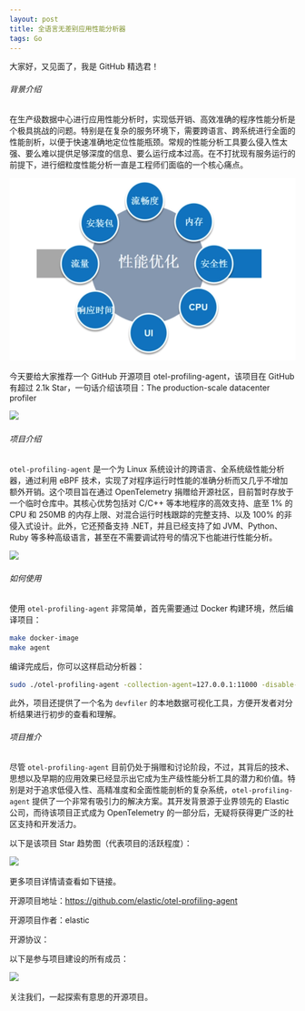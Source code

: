 ```yaml
---
layout: post
title: 全语言无差别应用性能分析器
tags: Go
---
```


大家好，又见面了，我是 GitHub 精选君！

###### 背景介绍

在生产级数据中心进行应用性能分析时，实现低开销、高效准确的程序性能分析是个极具挑战的问题。特别是在复杂的服务环境下，需要跨语言、跨系统进行全面的性能剖析，以便于快速准确地定位性能瓶颈。常规的性能分析工具要么侵入性太强、要么难以提供足够深度的信息、要么运行成本过高。在不打扰现有服务运行的前提下，进行细粒度性能分析一直是工程师们面临的一个核心痛点。

![](https://raw.githubusercontent.com/ZhuPeng/pic/master/images/compress_image-20240608222240167.png)

今天要给大家推荐一个 GitHub 开源项目 otel-profiling-agent，该项目在 GitHub 有超过 2.1k Star，一句话介绍该项目：The production-scale datacenter profiler

![](https://raw.githubusercontent.com/elastic/otel-profiling-agent/master/./docs/devfiler.png)

###### 项目介绍

`otel-profiling-agent` 是一个为 Linux 系统设计的跨语言、全系统级性能分析器，通过利用 eBPF 技术，实现了对程序运行时性能的准确分析而又几乎不增加额外开销。这个项目旨在通过 OpenTelemetry 捐赠给开源社区，目前暂时存放于一个临时仓库中。其核心优势包括对 C/C++ 等本地程序的高效支持、底至 1% 的 CPU 和 250MB 的内存上限、对混合运行时栈跟踪的完整支持、以及 100% 的非侵入式设计。此外，它还预备支持 .NET，并且已经支持了如 JVM、Python、Ruby 等多种高级语言，甚至在不需要调试符号的情况下也能进行性能分析。

![](https://raw.githubusercontent.com/elastic/otel-profiling-agent/master/docs/trace-pipe.drawio.svg)

###### 如何使用

使用 `otel-profiling-agent` 非常简单，首先需要通过 Docker 构建环境，然后编译项目：

```sh
make docker-image
make agent
```
编译完成后，你可以这样启动分析器：
```sh
sudo ./otel-profiling-agent -collection-agent=127.0.0.1:11000 -disable-tls
```
此外，项目还提供了一个名为 `devfiler` 的本地数据可视化工具，方便开发者对分析结果进行初步的查看和理解。

###### 项目推介

尽管 `otel-profiling-agent` 目前仍处于捐赠和讨论阶段，不过，其背后的技术、思想以及早期的应用效果已经显示出它成为生产级性能分析工具的潜力和价值。特别是对于追求低侵入性、高精准度和全面性能剖析的复杂系统，`otel-profiling-agent` 提供了一个非常有吸引力的解决方案。其开发背景源于业界领先的 Elastic 公司，而待该项目正式成为 OpenTelemetry 的一部分后，无疑将获得更广泛的社区支持和开发活力。


以下是该项目 Star 趋势图（代表项目的活跃程度）：

![](https://api.star-history.com/svg?repos=elastic/otel-profiling-agent&type=Timeline)

更多项目详情请查看如下链接。

开源项目地址：https://github.com/elastic/otel-profiling-agent 

开源项目作者：elastic

开源协议：

以下是参与项目建设的所有成员：

![](https://contrib.rocks/image?repo=elastic/otel-profiling-agent)

关注我们，一起探索有意思的开源项目。

